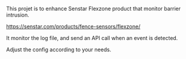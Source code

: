 This projet is to enhance Senstar Flexzone product that monitor barrier intrusion.

https://senstar.com/products/fence-sensors/flexzone/


It monitor the log file, and send an API call when an event is detected.


Adjust the config according to your needs.

